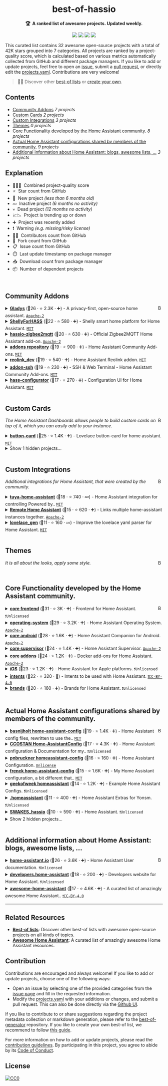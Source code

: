 <!-- markdownlint-disable -->
<h1 align="center">
    best-of-hassio
    <br>
</h1>

<p align="center">
    <strong>🏆&nbsp; A ranked list of awesome projects. Updated weekly.</strong>
</p>

<p align="center">
    <a href="https://best-of.org" title="Best-of Badge"><img src="http://bit.ly/3o3EHNN"></a>
    <a href="#Contents" title="Project Count"><img src="https://img.shields.io/badge/projects-32-blue.svg?color=5ac4bf"></a>
    <a href="#Contribution" title="Contributions are welcome"><img src="https://img.shields.io/badge/contributions-welcome-green.svg"></a>
    <a href="https://github.com/legovaer/best-of-hassio/releases" title="Best-of Updates"><img src="https://img.shields.io/github/release-date/legovaer/best-of-hassio?color=green&label=updated"></a>
</p>

This curated list contains 32 awesome open-source projects with a total of 42K stars grouped into 7 categories. All projects are ranked by a project-quality score, which is calculated based on various metrics automatically collected from GitHub and different package managers. If you like to add or update projects, feel free to open an [issue](https://github.com/legovaer/best-of-hassio/issues/new/choose), submit a [pull request](https://github.com/legovaer/best-of-hassio/pulls), or directly edit the [projects.yaml](https://github.com/legovaer/best-of-hassio/edit/main/projects.yaml). Contributions are very welcome!

> 🧙‍♂️  Discover other [best-of lists](https://best-of.org) or [create your own](https://github.com/best-of-lists/best-of/blob/main/create-best-of-list.md).

## Contents

- [Community Addons](#community-addons) _7 projects_
- [Custom Cards](#custom-cards) _2 projects_
- [Custom Integrations](#custom-integrations) _3 projects_
- [Themes](#themes) _0 projects_
- [Core Functionality developed by the Home Assistant community.](#core-functionality-developed-by-the-home-assistant-community) _8 projects_
- [Actual Home Assistant configurations shared by members of the community.](#actual-home-assistant-configurations-shared-by-members-of-the-community) _9 projects_
- [Additional information about Home Assistant: blogs, awesome lists, ...](#additional-information-about-home-assistant-blogs-awesome-lists-) _3 projects_

## Explanation
- 🥇🥈🥉&nbsp; Combined project-quality score
- ⭐️&nbsp; Star count from GitHub
- 🐣&nbsp; New project _(less than 6 months old)_
- 💤&nbsp; Inactive project _(6 months no activity)_
- 💀&nbsp; Dead project _(12 months no activity)_
- 📈📉&nbsp; Project is trending up or down
- ➕&nbsp; Project was recently added
- ❗️&nbsp; Warning _(e.g. missing/risky license)_
- 👨‍💻&nbsp; Contributors count from GitHub
- 🔀&nbsp; Fork count from GitHub
- 📋&nbsp; Issue count from GitHub
- ⏱️&nbsp; Last update timestamp on package manager
- 📥&nbsp; Download count from package manager
- 📦&nbsp; Number of dependent projects

<br>

## Community Addons

<a href="#contents"><img align="right" width="15" height="15" src="https://git.io/JtehR" alt="Back to top"></a>

<details><summary><b><a href="https://github.com/GladysAssistant/Gladys">Gladys</a></b> (🥇26 ·  ⭐ 2.3K · ➕) - A privacy-first, open-source home assistant. <code><a href="http://bit.ly/3nYMfla">Apache-2</a></code></summary>

- [GitHub](https://github.com/GladysAssistant/Gladys) (👨‍💻 50 · 🔀 260 · 📥 26K · 📦 2 · 📋 800 - 1% open · ⏱️ 17.04.2023):

	```
	git clone https://github.com/GladysAssistant/Gladys
	```
</details>
<details><summary><b><a href="https://github.com/StyraHem/ShellyForHASS">ShellyForHASS</a></b> (🥈22 ·  ⭐ 580 · ➕) - Shelly smart home platform for Home Assistant. <code><a href="http://bit.ly/34MBwT8">MIT</a></code></summary>

- [GitHub](https://github.com/StyraHem/ShellyForHASS) (👨‍💻 27 · 🔀 110 · 📥 140K · 📋 640 - 25% open · ⏱️ 19.04.2023):

	```
	git clone https://github.com/StyraHem/ShellyForHASS
	```
</details>
<details><summary><b><a href="https://github.com/zigbee2mqtt/hassio-zigbee2mqtt">hassio-zigbee2mqtt</a></b> (🥈20 ·  ⭐ 630 · ➕) - Official Zigbee2MQTT Home Assistant add-on. <code><a href="http://bit.ly/3nYMfla">Apache-2</a></code></summary>

- [GitHub](https://github.com/zigbee2mqtt/hassio-zigbee2mqtt) (👨‍💻 50 · 🔀 200 · 📋 400 - 3% open · ⏱️ 18.04.2023):

	```
	git clone https://github.com/zigbee2mqtt/hassio-zigbee2mqtt
	```
</details>
<details><summary><b><a href="https://github.com/hassio-addons/repository">addons repository</a></b> (🥉19 ·  ⭐ 900 · ➕) - Home Assistant Community Add-ons. <code><a href="http://bit.ly/34MBwT8">MIT</a></code></summary>

- [GitHub](https://github.com/hassio-addons/repository) (👨‍💻 14 · 🔀 400 · 📋 210 - 0% open · ⏱️ 19.04.2023):

	```
	git clone https://github.com/hassio-addons/repository
	```
</details>
<details><summary><b><a href="https://github.com/fwestenberg/reolink_dev">reolink_dev</a></b> (🥉19 ·  ⭐ 540 · ➕) - Home Assistant Reolink addon. <code><a href="http://bit.ly/34MBwT8">MIT</a></code></summary>

- [GitHub](https://github.com/fwestenberg/reolink_dev) (👨‍💻 38 · 🔀 100 · 📋 400 - 43% open · ⏱️ 06.04.2023):

	```
	git clone https://github.com/fwestenberg/reolink_dev
	```
</details>
<details><summary><b><a href="https://github.com/hassio-addons/addon-ssh">addon-ssh</a></b> (🥉19 ·  ⭐ 230 · ➕) - SSH & Web Terminal - Home Assistant Community Add-ons. <code><a href="http://bit.ly/34MBwT8">MIT</a></code></summary>

- [GitHub](https://github.com/hassio-addons/addon-ssh) (👨‍💻 27 · 🔀 72 · 📋 220 - 0% open · ⏱️ 16.04.2023):

	```
	git clone https://github.com/hassio-addons/addon-ssh
	```
</details>
<details><summary><b><a href="https://github.com/danielperna84/hass-configurator">hass-configurator</a></b> (🥉17 ·  ⭐ 270 · ➕) - Configuration UI for Home Assistant. <code><a href="http://bit.ly/34MBwT8">MIT</a></code></summary>

- [GitHub](https://github.com/danielperna84/hass-configurator) (👨‍💻 17 · 🔀 170 · 📋 150 - 8% open · ⏱️ 08.11.2022):

	```
	git clone https://github.com/danielperna84/hass-configurator
	```
</details>
<br>

## Custom Cards

<a href="#contents"><img align="right" width="15" height="15" src="https://git.io/JtehR" alt="Back to top"></a>

_The Home Assistant Dashboards allows people to build custom cards on top of it, which you can easily add to your instance._

<details><summary><b><a href="https://github.com/custom-cards/button-card">button-card</a></b> (🥇25 ·  ⭐ 1.4K · ➕) - Lovelace button-card for home assistant. <code><a href="http://bit.ly/34MBwT8">MIT</a></code></summary>

- [GitHub](https://github.com/custom-cards/button-card) (👨‍💻 27 · 🔀 170 · 📥 370K · 📋 540 - 32% open · ⏱️ 02.04.2023):

	```
	git clone https://github.com/custom-cards/button-card
	```
</details>
<details><summary>Show 1 hidden projects...</summary>

- <b><a href="https://github.com/pkozul/ha-floorplan">ha-floorplan</a></b> (🥉13 ·  ⭐ 1.7K · 💀) - Floorplan for Home Assistant. <code>❗Unlicensed</code>
</details>
<br>

## Custom Integrations

<a href="#contents"><img align="right" width="15" height="15" src="https://git.io/JtehR" alt="Back to top"></a>

_Additional integrations for Home Assistant, that were created by the community._

<details><summary><b><a href="https://github.com/tuya/tuya-home-assistant">tuya-home-assistant</a></b> (🥇18 ·  ⭐ 740 · 💤) - Home Assistant integration for controlling Powered by.. <code><a href="http://bit.ly/34MBwT8">MIT</a></code></summary>

- [GitHub](https://github.com/tuya/tuya-home-assistant) (👨‍💻 26 · 🔀 200 · 📋 730 - 68% open · ⏱️ 15.08.2022):

	```
	git clone https://github.com/tuya/tuya-home-assistant
	```
</details>
<details><summary><b><a href="https://github.com/custom-components/remote_homeassistant">Remote Home Assistant</a></b> (🥉15 ·  ⭐ 620 · ➕) - Links multiple home-assistant instances together. <code><a href="http://bit.ly/3nYMfla">Apache-2</a></code></summary>

- [GitHub](https://github.com/custom-components/remote_homeassistant) (👨‍💻 18 · 🔀 57 · 📋 180 - 33% open · ⏱️ 09.01.2023):

	```
	git clone https://github.com/custom-components/remote_homeassistant
	```
</details>
<details><summary><b><a href="https://github.com/thomasloven/hass-lovelace_gen">lovelace_gen</a></b> (🥉11 ·  ⭐ 160 · 💤) - Improve the lovelace yaml parser for Home Assistant. <code><a href="http://bit.ly/34MBwT8">MIT</a></code></summary>

- [GitHub](https://github.com/thomasloven/hass-lovelace_gen) (👨‍💻 5 · 🔀 19 · 📋 38 - 42% open · ⏱️ 29.05.2022):

	```
	git clone https://github.com/thomasloven/hass-lovelace_gen
	```
</details>
<br>

## Themes

<a href="#contents"><img align="right" width="15" height="15" src="https://git.io/JtehR" alt="Back to top"></a>

_It is all about the looks, apply some style._

<br>

## Core Functionality developed by the Home Assistant community.

<a href="#contents"><img align="right" width="15" height="15" src="https://git.io/JtehR" alt="Back to top"></a>

<details><summary><b><a href="https://github.com/home-assistant/frontend">core frontend</a></b> (🥇31 ·  ⭐ 3K · ➕) - Frontend for Home Assistant. <code>❗Unlicensed</code></summary>

- [GitHub](https://github.com/home-assistant/frontend) (👨‍💻 480 · 🔀 2K · 📥 1.4K · 📦 540 · 📋 6K - 8% open · ⏱️ 19.04.2023):

	```
	git clone https://github.com/home-assistant/frontend
	```
</details>
<details><summary><b><a href="https://github.com/home-assistant/operating-system">operating-system</a></b> (🥈29 ·  ⭐ 3.2K · ➕) - Home Assistant Operating System. <code><a href="http://bit.ly/3nYMfla">Apache-2</a></code></summary>

- [GitHub](https://github.com/home-assistant/operating-system) (👨‍💻 110 · 🔀 750 · 📥 9.4M · 📋 1.2K - 6% open · ⏱️ 18.04.2023):

	```
	git clone https://github.com/home-assistant/operating-system
	```
</details>
<details><summary><b><a href="https://github.com/home-assistant/android">core android</a></b> (🥈28 ·  ⭐ 1.6K · ➕) - Home Assistant Companion for Android. <code><a href="http://bit.ly/3nYMfla">Apache-2</a></code></summary>

- [GitHub](https://github.com/home-assistant/android) (👨‍💻 110 · 🔀 430 · 📥 6.1K · 📋 1.7K - 6% open · ⏱️ 15.04.2023):

	```
	git clone https://github.com/home-assistant/android
	```
</details>
<details><summary><b><a href="https://github.com/home-assistant/supervisor">core supervisor</a></b> (🥉24 ·  ⭐ 1.4K · ➕) - Home Assistant Supervisor. <code><a href="http://bit.ly/3nYMfla">Apache-2</a></code></summary>

- [GitHub](https://github.com/home-assistant/supervisor) (👨‍💻 66 · 🔀 450 · 📋 1.4K - 1% open · ⏱️ 17.04.2023):

	```
	git clone https://github.com/home-assistant/supervisor
	```
</details>
<details><summary><b><a href="https://github.com/home-assistant/addons">core addons</a></b> (🥉24 ·  ⭐ 1.2K · ➕) - Docker add-ons for Home Assistant. <code><a href="http://bit.ly/3nYMfla">Apache-2</a></code></summary>

- [GitHub](https://github.com/home-assistant/addons) (👨‍💻 210 · 🔀 1.2K · 📋 1.5K - 2% open · ⏱️ 18.04.2023):

	```
	git clone https://github.com/home-assistant/addons
	```
</details>
<details><summary><b><a href="https://github.com/home-assistant/iOS">iOS</a></b> (🥉23 ·  ⭐ 1.2K · ➕) - Home Assistant for Apple platforms. <code>❗Unlicensed</code></summary>

- [GitHub](https://github.com/home-assistant/iOS) (👨‍💻 36 · 🔀 220 · 📥 48K · 📋 1.2K - 16% open · ⏱️ 02.04.2023):

	```
	git clone https://github.com/home-assistant/iOS
	```
</details>
<details><summary><b><a href="https://github.com/home-assistant/intents">intents</a></b> (🥉22 ·  ⭐ 320 · 🐣) - Intents to be used with Home Assistant. <code><a href="https://tldrlegal.com/search?q=CC-BY-4.0">❗️CC-BY-4.0</a></code></summary>

- [GitHub](https://github.com/home-assistant/intents) (👨‍💻 160 · 🔀 350 · 📦 33 · 📋 150 - 20% open · ⏱️ 18.04.2023):

	```
	git clone https://github.com/home-assistant/intents
	```
</details>
<details><summary><b><a href="https://github.com/home-assistant/brands">brands</a></b> (🥉20 ·  ⭐ 160 · ➕) - Brands for Home Assistant. <code>❗Unlicensed</code></summary>

- [GitHub](https://github.com/home-assistant/brands) (👨‍💻 1.1K · 🔀 1.1K · 📋 810 - 0% open · ⏱️ 18.04.2023):

	```
	git clone https://github.com/home-assistant/brands
	```
</details>
<br>

## Actual Home Assistant configurations shared by members of the community.

<a href="#contents"><img align="right" width="15" height="15" src="https://git.io/JtehR" alt="Back to top"></a>

<details><summary><b><a href="https://github.com/basnijholt/home-assistant-config">basnijholt home-assistant-config</a></b> (🥇19 ·  ⭐ 1.4K · ➕) - Home Assistant config files, rewritten to use the.. <code><a href="http://bit.ly/34MBwT8">MIT</a></code></summary>

- [GitHub](https://github.com/basnijholt/home-assistant-config) (👨‍💻 3 · 🔀 170 · 📋 34 - 38% open · ⏱️ 07.04.2023):

	```
	git clone https://github.com/basnijholt/home-assistant-config
	```
</details>
<details><summary><b><a href="https://github.com/CCOSTAN/Home-AssistantConfig">CCOSTAN Home-AssistantConfig</a></b> (🥈17 ·  ⭐ 4.3K · ➕) - Home Assistant configuration & Documentation for my.. <code>❗Unlicensed</code></summary>

- [GitHub](https://github.com/CCOSTAN/Home-AssistantConfig) (👨‍💻 19 · 🔀 480 · 📋 1.2K - 17% open · ⏱️ 18.04.2023):

	```
	git clone https://github.com/CCOSTAN/Home-AssistantConfig
	```
</details>
<details><summary><b><a href="https://github.com/pnbruckner/homeassistant-config">pnbruckner homeassistant-config</a></b> (🥈16 ·  ⭐ 160 · ➕) - Home Assistant Configuration. <code><a href="http://bit.ly/3rvuUlR">Unlicense</a></code></summary>

- [GitHub](https://github.com/pnbruckner/homeassistant-config) (👨‍💻 3 · 🔀 300 · 📋 84 - 4% open · ⏱️ 02.04.2023):

	```
	git clone https://github.com/pnbruckner/homeassistant-config
	```
</details>
<details><summary><b><a href="https://github.com/frenck/home-assistant-config">frenck home-assistant-config</a></b> (🥈15 ·  ⭐ 1.6K · ➕) - My Home Assistant configuration, a bit different that.. <code><a href="http://bit.ly/34MBwT8">MIT</a></code></summary>

- [GitHub](https://github.com/frenck/home-assistant-config) (👨‍💻 18 · 🔀 180 · 📋 41 - 2% open · ⏱️ 13.04.2023):

	```
	git clone https://github.com/frenck/home-assistant-config
	```
</details>
<details><summary><b><a href="https://github.com/geekofweek/homeassistant">geekofweek homeassistant</a></b> (🥉14 ·  ⭐ 1.2K · ➕) - Example Home Assistant Configs. <code>❗Unlicensed</code></summary>

- [GitHub](https://github.com/geekofweek/homeassistant) (👨‍💻 5 · 🔀 140 · ⏱️ 18.04.2023):

	```
	git clone https://github.com/geekofweek/homeassistant
	```
</details>
<details><summary><b><a href="https://github.com/Yonsm/.homeassistant">.homeassistant</a></b> (🥉11 ·  ⭐ 400 · ➕) - Home Assistant Extras for Yonsm. <code>❗Unlicensed</code></summary>

- [GitHub](https://github.com/Yonsm/.homeassistant) (🔀 130 · 📋 24 - 75% open · ⏱️ 10.04.2023):

	```
	git clone https://github.com/Yonsm/.homeassistant
	```
</details>
<details><summary><b><a href="https://github.com/pqpxo/SWAKES_hassio">SWAKES_hassio</a></b> (🥉10 ·  ⭐ 590 · ➕) - Home Assistant. <code>❗Unlicensed</code></summary>

- [GitHub](https://github.com/pqpxo/SWAKES_hassio) (🔀 65 · 📋 11 - 18% open · ⏱️ 03.02.2023):

	```
	git clone https://github.com/pqpxo/SWAKES_hassio
	```
</details>
<details><summary>Show 2 hidden projects...</summary>

- <b><a href="https://github.com/JamesMcCarthy79/Home-Assistant-Config">JamesMcCarthy79 Home-Assistant-Config</a></b> (🥉12 ·  ⭐ 1.3K · 💀) - Home Assistant Configuration & Documentation for my.. <code>❗Unlicensed</code>
- <b><a href="https://github.com/lukevink/hass-config-lajv">hass-config-lajv</a></b> (🥉10 ·  ⭐ 840 · 💀) - Home Assistant Configuration. <code>❗Unlicensed</code>
</details>
<br>

## Additional information about Home Assistant: blogs, awesome lists, ...

<a href="#contents"><img align="right" width="15" height="15" src="https://git.io/JtehR" alt="Back to top"></a>

<details><summary><b><a href="https://github.com/home-assistant/home-assistant.io">home-assistant.io</a></b> (🥇26 ·  ⭐ 3.6K · ➕) - Home Assistant User documentation. <code>❗Unlicensed</code></summary>

- [GitHub](https://github.com/home-assistant/home-assistant.io) (👨‍💻 4.8K · 🔀 6.3K · 📋 4.9K - 3% open · ⏱️ 19.04.2023):

	```
	git clone https://github.com/home-assistant/home-assistant.io
	```
</details>
<details><summary><b><a href="https://github.com/home-assistant/developers.home-assistant">developers.home-assistant</a></b> (🥉18 ·  ⭐ 200 · ➕) - Developers website for Home Assistant. <code>❗Unlicensed</code></summary>

- [GitHub](https://github.com/home-assistant/developers.home-assistant) (👨‍💻 370 · 🔀 670 · 📋 93 - 30% open · ⏱️ 15.04.2023):

	```
	git clone https://github.com/home-assistant/developers.home-assistant
	```
</details>
<details><summary><b><a href="https://github.com/frenck/awesome-home-assistant">awesome-home-assistant</a></b> (🥉17 ·  ⭐ 4.6K · ➕) - A curated list of amazingly awesome Home Assistant.. <code><a href="https://tldrlegal.com/search?q=CC-BY-4.0">❗️CC-BY-4.0</a></code></summary>

- [GitHub](https://github.com/frenck/awesome-home-assistant) (👨‍💻 76 · 🔀 300 · 📋 18 - 16% open · ⏱️ 11.04.2023):

	```
	git clone https://github.com/frenck/awesome-home-assistant
	```
</details>

---

## Related Resources

- [**Best-of lists**](https://best-of.org): Discover other best-of lists with awesome open-source projects on all kinds of topics.
- [**Awesome Home Assistant**](https://github.com/frenck/awesome-home-assistant): A curated list of amazingly awesome Home Assistant resources.

## Contribution

Contributions are encouraged and always welcome! If you like to add or update projects, choose one of the following ways:

- Open an issue by selecting one of the provided categories from the [issue page](https://github.com/legovaer/best-of-hassio/issues/new/choose) and fill in the requested information.
- Modify the [projects.yaml](https://github.com/legovaer/best-of-hassio/blob/main/projects.yaml) with your additions or changes, and submit a pull request. This can also be done directly via the [Github UI](https://github.com/legovaer/best-of-hassio/edit/main/projects.yaml).

If you like to contribute to or share suggestions regarding the project metadata collection or markdown generation, please refer to the [best-of-generator](https://github.com/best-of-lists/best-of-generator) repository. If you like to create your own best-of list, we recommend to follow [this guide](https://github.com/best-of-lists/best-of/blob/main/create-best-of-list.md).

For more information on how to add or update projects, please read the [contribution guidelines](https://github.com/legovaer/best-of-hassio/blob/main/CONTRIBUTING.md). By participating in this project, you agree to abide by its [Code of Conduct](https://github.com/legovaer/best-of-hassio/blob/main/.github/CODE_OF_CONDUCT.md).

## License

[![CC0](https://mirrors.creativecommons.org/presskit/buttons/88x31/svg/by-sa.svg)](https://creativecommons.org/licenses/by-sa/4.0/)
